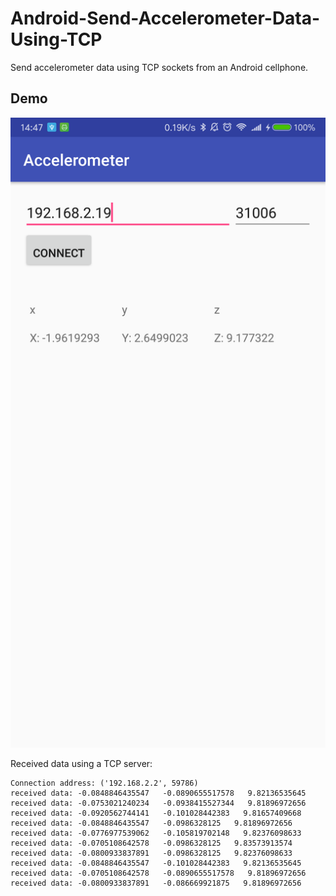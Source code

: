 # Android-Send-Accelerometer-Data-Using-TCP
Send accelerometer data using TCP sockets from an Android cellphone.


## Demo

![](./screenshot.png)

Received data using a TCP server:

```
Connection address: ('192.168.2.2', 59786)
received data: -0.0848846435547   -0.0890655517578   9.82136535645
received data: -0.0753021240234   -0.0938415527344   9.81896972656
received data: -0.0920562744141   -0.101028442383   9.81657409668
received data: -0.0848846435547   -0.0986328125   9.81896972656
received data: -0.0776977539062   -0.105819702148   9.82376098633
received data: -0.0705108642578   -0.0986328125   9.83573913574
received data: -0.0800933837891   -0.0986328125   9.82376098633
received data: -0.0848846435547   -0.101028442383   9.82136535645
received data: -0.0705108642578   -0.0890655517578   9.81896972656
received data: -0.0800933837891   -0.086669921875   9.81896972656
```

